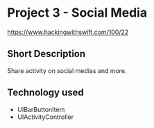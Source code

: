 # Project 3 - Social Media
https://www.hackingwithswift.com/100/22

## Short Description
Share activity on social medias and more.

## Technology used
- UIBarButtonItem
- UIActivityController
